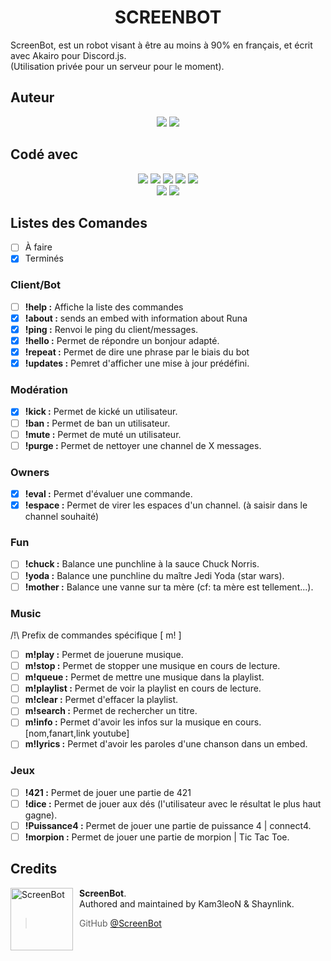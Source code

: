 <h1 align=center>SCREENBOT</h1>
<p align=left>
ScreenBot, est un robot visant à être au moins à 90% en français, et écrit avec Akairo pour Discord.js.</br>
(Utilisation privée pour un serveur pour le moment).
</p>

## Auteur
<p align=center>
<img src="https://cdn.discordapp.com/attachments/611997398410985492/619638360016814081/Kam3leoN.png"> <img src="https://cdn.discordapp.com/attachments/611997398410985492/619638371811196960/Shaynlink.png">
</p>

## Codé avec
<p align=center>
<img src="https://cdn.discordapp.com/attachments/611997398410985492/619522922477781003/javascript.png"> <img src="https://media.discordapp.net/attachments/611997398410985492/619522924277399572/nodejs.png"> <img src="https://cdn.discordapp.com/attachments/611997398410985492/619522925623640090/discordjs.png"> <img src="https://cdn.discordapp.com/attachments/611997398410985492/619522929776001025/akairo.png"> <img src="https://cdn.discordapp.com/attachments/611997398410985492/619522932678328320/version.png">
</br>
<img src="https://img.shields.io/badge/license-MIT-green"> <img src="https://img.shields.io/badge/build-passing-brightgreen">
</p>

## Listes des Comandes
- [ ] À faire
- [x] Terminés

### Client/Bot
- [ ] **!help :** Affiche la liste des commandes
- [x] **!about :** sends an embed with information about Runa
- [x] **!ping :** Renvoi le ping du client/messages.
- [x] **!hello :** Permet de répondre un bonjour adapté.
- [x] **!repeat :** Permet de dire une phrase par le biais du bot
- [x] **!updates :** Pemret d'afficher une mise à jour prédéfini.

### Modération
- [x] **!kick :** Permet de kické un utilisateur.
- [ ] **!ban :** Permet de ban un utilisateur.
- [ ] **!mute :** Permet de muté un utilisateur.
- [ ] **!purge :** Permet de nettoyer une channel de X messages.

### Owners
- [x] **!eval :** Permet d'évaluer une commande.
- [x] **!espace :** Permet de virer les espaces d'un channel. (à saisir dans le channel souhaité)

### Fun
- [ ] **!chuck :** Balance une punchline à la sauce Chuck Norris.
- [ ] **!yoda :** Balance une punchline du maître Jedi Yoda (star wars).
- [ ] **!mother :** Balance une vanne sur ta mère (cf: ta mère est tellement...).

### Music
/!\ Prefix de commandes spécifique [ m! ]
- [ ] **m!play :** Permet de jouerune musique.
- [ ] **m!stop :** Permet de stopper une musique en cours de lecture.
- [ ] **m!queue :** Permet de mettre une musique dans la playlist.
- [ ] **m!playlist :** Permet de voir la playlist en cours de lecture.
- [ ] **m!clear :** Permet d'effacer la playlist.
- [ ] **m!search :** Permet de rechercher un titre.
- [ ] **m!info :** Permet d'avoir les infos sur la musique en cours. [nom,fanart,link youtube]
- [ ] **m!lyrics :** Permet d'avoir les paroles d'une chanson dans un embed.

### Jeux
- [ ] **!421 :** Permet de jouer une partie de 421
- [ ] **!dice :** Permet de jouer aux dés (l'utilisateur avec le résultat le plus haut gagne).
- [ ] **!Puissance4 :** Permet de jouer une partie de puissance 4 | connect4.
- [ ] **!morpion :** Permet de jouer une partie de morpion | Tic Tac Toe.

## Credits

<img src="https://cdn.discordapp.com/attachments/611997398410985492/612053510770655233/screenbot.png" width="100" height="100" align="left" style="float: left; margin: 0 10px 0 0;" alt="ScreenBot" >

**ScreenBot**.  
Authored and maintained by Kam3leoN & Shaynlink.
> GitHub [@ScreenBot](https://github.com/Kam3leoN/ScreenBot/)
